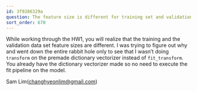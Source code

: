 ```yaml
---
id: 3f9286329a
question: The feature size is different for training set and validation set
sort_order: 670
---
```


While working through the HW1, you will realize that the training and the validation data set feature sizes are different. I was trying to figure out why and went down the entire rabbit hole only to see that I wasn’t doing ```transform``` on the premade dictionary vectorizer instead of ```fit_transform```. You already have the dictionary vectorizer made so no need to execute the fit pipeline on the model.

Sam Lim([changhyeonlim@gmail.com](mailto:changhyeonlim@gmail.com))

